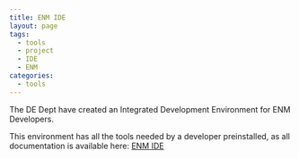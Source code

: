 ```yaml
---
title: ENM IDE
layout: page
tags:
  - tools
  - project
  - IDE
  - ENM
categories:
  - tools
---
```

The DE Dept have created an Integrated Development Environment for ENM Developers.

This environment has all the tools needed by a developer preinstalled, as all documentation is available here: 
[ENM IDE](https://arm1s11-eiffel004.eiffel.gic.ericsson.se:8443/nexus/content/sites/tor/IDE/snapshot/index.html)